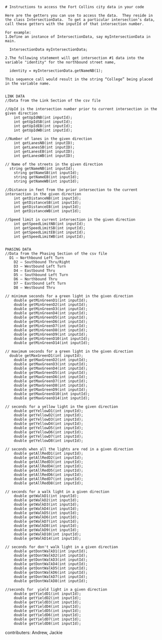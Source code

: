 	# Instructions to access the Fort Collins city data in your code

	Here are the getters you can use to access the data.  They reside in the class IntersectionData.  To get a particular intersection’s data, call these getters with the inputId of that intersection number.

	For example: 
	1.Define an instance of IntersectionData, say myIntersectionData in main.

	  IntersectionData myIntersectionData;

	2.The following statement will get intersection #1 data into the variable "identity" for the northbound street name, 

	  identity = myIntersectionData.getNameNB(1);
	  
	This sequence call would result in the string “College” being placed in the variable name.


	LINK DATA 
	//Data from the Link Section of the csv file

	//UpId is the intersection number prior to current intersection in the given direction	
		int getUpIdNB(int inputId);					
		int getUpIdSB(int inputId);					
		int getUpIdEB(int inputId);					
		int getUpIdWB(int inputId);					

	//Number of lanes in the given direction	
		int getLanesNB(int inputID);			
		int getLanesSB(int inputID);				
		int getLanesEB(int inputID);			
		int getLanesWB(int inputID);				

	// Name of the streets in the given direction	
	  string getNameNB(int inputId);			
		string getNameSB(int inputId);			
		string getNameEB(int inputId);			
		string getNameWB(int inputId);				

	//Distance in feet from the prior intersection to the current intersection in the given direction	
		int getDistanceNB(int inputId);		
		int getDistanceSB(int inputId);		
		int getDistanceEB(int inputId);		
		int getDistanceWB(int inputId);

	//Speed limit in current intersection in the given direction	
		int getSpeedLimitNB(int inputId);		
		int getSpeedLimitSB(int inputId);		
		int getSpeedLimitEB(int inputId);		
		int getSpeedLimitWB(int inputId);		


	PHASING DATA
	//Data from the Phasing Section of the csv file		
	  D1 – Northbound Left Turn					
		D2 – Southbound Thru/Right				
		D3 – Westbound Left Turn				
		D4 – Eastbound Thru					
		D5 – Southbound Left Turn					
		D6 – Northbound Thru					
		D7 – Eastbound Left Turn					
		D8 – Westbound Thru					

	// minimum seconds for a green light in the given direction		
		double getMinGreenD1(int inputId);			
		double getMinGreenD2(int inputId);			
		double getMinGreenD3(int inputId);			
		double getMinGreenD4(int inputId);			
		double getMinGreenD5(int inputId);			
		double getMinGreenD6(int inputId);			
		double getMinGreenD7(int inputId);			
		double getMinGreenD8(int inputId);			
		double getMinGreenD9(int inputId);			
		double getMinGreenD10(int inputId);			
		double getMinGreenD14(int inputId);			

	// maximum seconds for a green light in the given direction		
	  double getMaxGreenD1(int inputId);			
		double getMaxGreenD2(int inputId);			
		double getMaxGreenD3(int inputId);			 
		double getMaxGreenD4(int inputId);			
		double getMaxGreenD5(int inputId);			
		double getMaxGreenD6(int inputId);			
		double getMaxGreenD7(int inputId);			
		double getMaxGreenD8(int inputId);			
		double getMaxGreenD9(int inputId);			
		double getMaxGreenD10(int inputId);			
		double getMaxGreenD14(int inputId);			

	// seconds for a yellow light in the given direction		
		double getYellowD1(int inputId);			
		double getYellowD2(int inputId);		
		double getYellowD3(int inputId);		
		double getYellowD4(int inputId);		
		double getYellowD5(int inputId);		
		double getYellowD6(int inputId);		
		double getYellowD7(int inputId);		
		double getYellowD8(int inputId);		

	// seconds when all the lights are red in a given direction		
		double getAllRedD1(int inputId);		
		double getAllRedD2(int inputId);		
		double getAllRedD3(int inputId);		
		double getAllRedD4(int inputId);		
		double getAllRedD5(int inputId);		
		double getAllRedD6(int inputId);		
		double getAllRedD7(int inputId);		
		double getAllRedD8(int inputId);		

	// seconds for a walk light in a given direction		
	  	double getWalkD1(int inputId);				
		double getWalkD2(int inputId); 			
		double getWalkD3(int inputId); 					
		double getWalkD4(int inputId); 				
		double getWalkD5(int inputId); 				
		double getWalkD6(int inputId);				
		double getWalkD7(int inputId); 				
		double getWalkD8(int inputId); 			
		double getWalkD9(int inputId); 				
		double getWalkD10(int inputId);			 
		double getWalkD14(int inputId);				 

	// seconds for don't walk light in a given direction		
		double getDontWalkD1(int inputId);			
		double getDontWalkD2(int inputId);		
		double getDontWalkD3(int inputId);		
		double getDontWalkD4(int inputId);		
		double getDontWalkD5(int inputId);		
		double getDontWalkD6(int inputId);		
		double getDontWalkD7(int inputId);		
		double getDontWalkD8(int inputId);		

	//seconds for  yield light in a given direction		
		double getYieldD1(int inputId);			
		double getYieldD2(int inputId);			
		double getYieldD3(int inputId);		
		double getYieldD4(int inputId);		
		double getYieldD5(int inputId);		
		double getYieldD6(int inputId);		
		double getYieldD7(int inputId);		
		double getYieldD8(int inputId);  	

contributers: Andrew, Jackie
